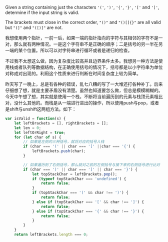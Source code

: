 Given a string containing just the characters `'('`, `')'`, `'{'`, `'}'`, `'['` and `']'`, determine if the input string is valid.

The brackets must close in the correct order, `"()"` and `"()[]{}"` are all valid but `"(]"` and `"([)]"` are not.



我想使用两个指针，一前一后，如果一端的指针指向的字符与其相邻的字符不是一对，那么就有两种情况。一是这个字符串不是正确的顺序；二是括号的另一半在另一端的某个位置。所以可以对字符串进行循环或者是递归的检查。

不过我不太想这么做，因为复杂度比较高并且边界条件太多。我想另一种方法是使用栈或者队列等数据结构，在正确使用括号的情况下，括号都是以小字符串为单位对称成对出现的。利用这个性质来进行判断在时间复杂度上较为简单。



昨天写了一晚上，总是有各种的错误，乱七八糟的写了一大堆还打各种补丁。后来仔细想了想，就是主要矛盾没有清楚。虽然也知道要怎么做，但总是模模糊糊的。今天中午想了想，其实就是使用一个栈，不断将当前遍历到的元素与栈顶元素相比对，没什么其他的。而栈是从一端进行进出的操作，所以使用push与pop，或者是shift与unshift这两组方法。如下：

```javascript
var isValid = function(s) {
    let leftBrackets = [], rightBrackets = [];
    let len = 0;
    let leftOrRight = true;
    for (let char of s) {
        // 如果是左侧的三种括号，就将对应的括号入栈
        if (char === '(' || char === '[' ||char === '{') {
            leftBrackets.push(char);
        }

        // 如果遍历到了右侧括号，那么就对之前的左侧括号与接下来的右侧括号进行比对
        if (char === ')' || char === ']' || char === '}') {
            let topStackChar = leftBrackets.pop();
            if (typeof topStackChar === 'undefined') {
                return false;
            }
            if (topStackChar === '(' && char !== ')') {
                return false;
            } else if (topStackChar === '[' && char !== ']') {
                return false;
            } else if (topStackChar === '{' && char !== '}') {
                return false;
            }
        }
    }
    return leftBrackets.length === 0;
```
